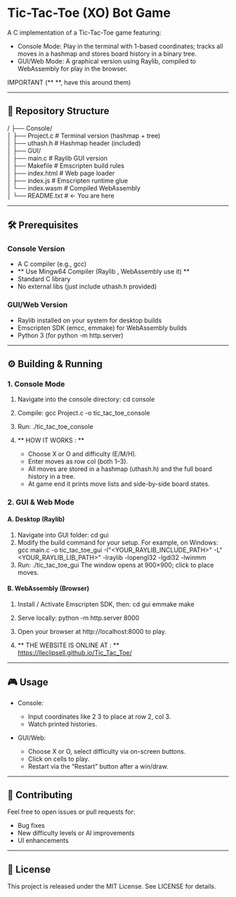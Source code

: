 # Tic-Tac-Toe (XO) Bot Game

A C implementation of a Tic-Tac-Toe game featuring:
- Console Mode: Play in the terminal with 1-based coordinates; tracks all moves in a hashmap and stores board history in a binary tree.
- GUI/Web Mode: A graphical version using Raylib, compiled to WebAssembly for play in the browser.

IMPORTANT (**  **, have this around them)

---

## 📂 Repository Structure

/
├── Console/  
│   ├── Project.c           # Terminal version (hashmap + tree)  
│   ├── uthash.h            # Hashmap header (included)  
│
├── GUI/  
│   ├── main.c              # Raylib GUI version  
│   ├── Makefile            # Emscripten build rules  
│   ├── index.html          # Web page loader  
│   ├── index.js            # Emscripten runtime glue  
│   └── index.wasm          # Compiled WebAssembly  
│
└── README.txt              # ← You are here

---

## 🛠 Prerequisites

### Console Version
- A C compiler (e.g., gcc)  
- ** Use Mingw64 Compiler (Raylib , WebAssembly use it) **
- Standard C library  
- No external libs (just include uthash.h provided)  

### GUI/Web Version
- Raylib installed on your system for desktop builds  
- Emscripten SDK (emcc, emmake) for WebAssembly builds  
- Python 3 (for python -m http.server)  

---

## ⚙️ Building & Running

### 1. Console Mode

1. Navigate into the console directory:
   cd console
2. Compile:
   gcc Project.c -o tic_tac_toe_console
3. Run:
   ./tic_tac_toe_console

4. ** HOW IT WORKS : **  
   - Choose X or O and difficulty (E/M/H).  
   - Enter moves as row col (both 1–3).  
   - All moves are stored in a hashmap (uthash.h) and the full board history in a tree.  
   - At game end it prints move lists and side-by-side board states.

### 2. GUI & Web Mode

#### A. Desktop (Raylib)

1. Navigate into GUI folder:
   cd gui
2. Modify the build command for your setup. For example, on Windows:
   gcc main.c -o tic_tac_toe_gui        -I"<YOUR_RAYLIB_INCLUDE_PATH>"        -L"<YOUR_RAYLIB_LIB_PATH>" -lraylib -lopengl32 -lgdi32 -lwinmm
3. Run:
   ./tic_tac_toe_gui
   The window opens at 900×900; click to place moves.

#### B. WebAssembly (Browser)

1. Install / Activate Emscripten SDK, then:
   cd gui
   emmake make
2. Serve locally:
   python -m http.server 8000
3. Open your browser at http://localhost:8000 to play.  

4. ** THE WEBSITE IS ONLINE AT : **  
   https://lleclipsell.github.io/Tic_Tac_Toe/

---

## 🎮 Usage

- Console:  
  - Input coordinates like 2 3 to place at row 2, col 3.  
  - Watch printed histories.

- GUI/Web:  
  - Choose X or O, select difficulty via on-screen buttons.  
  - Click on cells to play.  
  - Restart via the “Restart” button after a win/draw.

---

## 📝 Contributing

Feel free to open issues or pull requests for:
- Bug fixes  
- New difficulty levels or AI improvements  
- UI enhancements  

---

## 📜 License

This project is released under the MIT License. See LICENSE for details.
